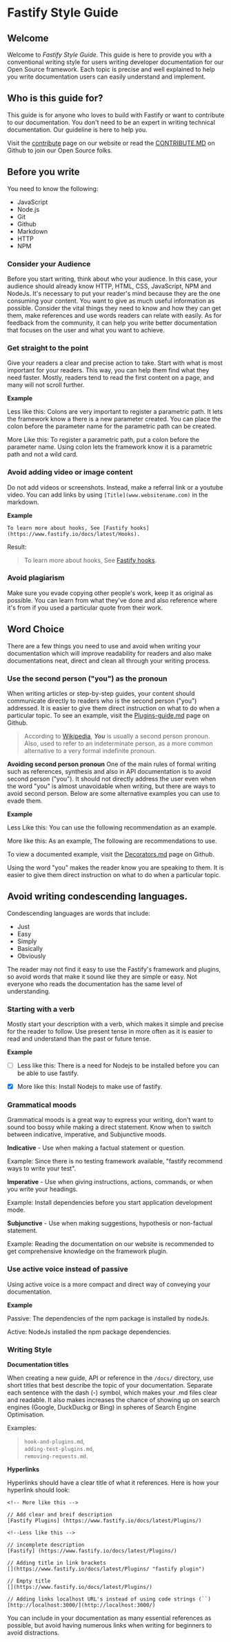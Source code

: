 # Fastify Style Guide


## Welcome

Welcome to *Fastify Style Guide*. This guide is here to provide you with a conventional writing style for users writing developer documentation for our Open Source framework. Each topic is precise and well explained to help you write documentation users can easily understand and implement.


## Who is this guide for?

This guide is for anyone who loves to build with Fastify or want to contribute to our documentation. You don't need to be an expert in writing technical documentation. Our guideline is here to help you.
<br>

Visit the [contribute](https://www.fastify.io/contribute) page on our website or read the [CONTRIBUTE.MD](https://github.com/fastify/fastify/blob/master/CONTRIBUTING.md) on Github to join our Open Source folks.


## Before you write

You need to know the following:

* JavaScript
* Node.js
* Git
* Github
* Markdown
* HTTP
* NPM 


### Consider your Audience


Before you start writing, think about who your audience. In this case, your audience should already know HTTP, HTML, CSS, JavaScript, NPM and NodeJs. It's necessary to put your reader's mind because they are the one consuming your content. You want to give as much useful information as possible. Consider the vital things they need to know and how they can get them, make references and use words readers can relate with easily. As for feedback from the community, it can help you write better documentation that focuses on the user and what you want to achieve.


### Get straight to the point


Give your readers a clear and precise action to take. Start with what is most important for your readers. This way, you can help them find what they need faster. Mostly, readers tend to read the first content on a page, and many will not scroll further.

**Example**

Less like this: Colons are very important to register a parametric path. It lets the framework know a there is a new parameter created. You can place the colon before the parameter name for the parametric path can be created.

More Like this: To register a parametric path, put a colon before the parameter name. Using colon lets the framework know it is a parametric path and not a wild card.



<!-- <br> -->

### Avoid adding video or image content 

<!-- <br> -->

Do not add videos or screenshots. Instead, make a referral link or a youtube video. You can add links by using `[Title](www.websitename.com)` in the markdown.

**Example**

```
To learn more about hooks, See [Fastify hooks](https://www.fastify.io/docs/latest/Hooks).
```

Result:
>To learn more about hooks, See [Fastify hooks](https://www.fastify.io/docs/latest/Hooks/).



### Avoid plagiarism

Make sure you evade copying other people's work, keep it as original as possible. You can learn from what they've done and also reference where it's from if you used a particular quote from their work.


## Word Choice

<!-- content here -->

There are a few things you need to use and avoid when writing your documentation which will improve readability for readers and also make documentations neat, direct and clean all through your writing process.


### Use the second person ("you")  as the pronoun

When writing articles or step-by-step guides, your content should communicate directly to readers who is the second person ("you") addressed. It is easier to give them direct instruction on what to do when a particular topic. To see an example, visit the [Plugins-guide.md](https://github.com/fastify/fastify/blob/df9fbc183fa05fa1a23781b3f11fbf81f6854033/docs/Plugins-Guide.md) page on Github. 

> According to [Wikipedia](#), ***You*** is usually a second person pronoun. Also, used to refer to an indeterminate person, as a more common alternative to a very formal indefinite pronoun.


**Avoiding second person pronoun**
One of the main rules of formal writing such as references, synthesis and also in API documentation is to avoid second person ("you"). It should not directly address the user even when the word "you" is almost unavoidable when writing, but there are ways to avoid second person. Below are some alternative examples you can use to evade them. 

**Example**

Less Like this: You can use the following recommendation as an example.

More like this: As an example, The following are recommendations to use.

To view a documented example, visit the [Decorators.md](https://github.com/fastify/fastify/blob/df9fbc183fa05fa1a23781b3f11fbf81f6854033/docs/Decorators.md) page on Github. 

<!-- content here -->

Using the word "you" makes the reader know you are speaking to them. It is easier to give them direct instruction on what to do when a particular topic.



## Avoid writing condescending languages.

Condescending languages are words that include:

* Just 
* Easy
* Simply
* Basically
* Obviously

The reader may not find it easy to use the Fastify's framework and plugins, so avoid words that make it sound like they are simple or easy. Not everyone who reads the documentation has the same level of understanding.


### Starting with a verb


<!-- content here -->

Mostly start your description with a verb, which makes it simple and precise for the reader to follow. Use present tense in more often as it is easier to read and understand than the past or future tense.

**Example**

- [ ] Less like this: There is a need for Nodejs to be installed before you can be able to use fastify.

- [x] More like this: Install Nodejs to make use of fastify.

### Grammatical moods 

<!-- content here -->

Grammatical moods is a great way to express your writing, don't want to sound too bossy while making a direct statement. Know when to switch between indicative, imperative, and Subjunctive moods.


**Indicative** - Use when making a factual statement or question. 

Example: Since there is no testing framework available, "fastify recommend ways to write your test".


**Imperative** - Use when giving instructions, actions, commands, or when you write your headings.

Example: Install dependencies before you start application development mode.


**Subjunctive** -  Use when making suggestions, hypothesis or non-factual statement.

Example: Reading the documentation on our website is recommended to get comprehensive knowledge on the framework plugin.

### Use **active** voice instead of **passive**

Using active voice is a more compact and direct way of conveying your documentation.

**Example**

Passive: The dependencies of the npm package is installed by nodeJs.

Active: NodeJs installed the npm package dependencies.

### Writing Style

**Documentation titles**

When creating a new guide, API or reference in the `/docs/` directory, use short titles that best describe the topic of your documentation. 
Separate each sentence with the dash (-) symbol, which makes your .md files clear and readable. It also makes increases the chance of showing up on search engines (Google, DuckDuckg or Bing) in spheres of Search Engine Optimisation.

Examples: <br>
>`hook-and-plugins.md`, <br> 
 `adding-test-plugins.md`, <br>
 `removing-requests.md`.

**Hyperlinks** 

Hyperlinks should have a clear title of what it references.
Here is how your hyperlink should look: 

```MD
<!-- More like this -->

// Add clear and breif description
[Fastify Plugins] (https://www.fastify.io/docs/latest/Plugins/)

<!--Less like this -->

// incomplete description 
[Fastify] (https://www.fastify.io/docs/latest/Plugins/)

// Adding title in link brackets
[](https://www.fastify.io/docs/latest/Plugins/ "fastify plugin")

// Empty title
[](https://www.fastify.io/docs/latest/Plugins/)

// Adding links localhost URL's instead of using code strings (``)
[http://localhost:3000/](http://localhost:3000/)

```
You can include in your documentation as many essential references as possible, but avoid having numerous links when writing for beginners to avoid distractions.





